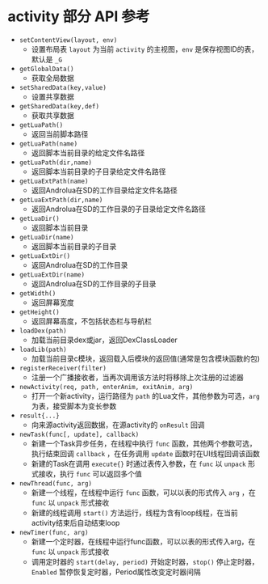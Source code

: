 # activity 部分 API 参考
* `setContentView(layout, env)`
    * 设置布局表 `layout` 为当前 `activity` 的主视图，`env` 是保存视图ID的表，默认是 `_G`
* `getGlobalData()`
    * 获取全局数据
* `setSharedData(key,value)`
    * 设置共享数据
* `getSharedData(key,def)`
    * 获取共享数据
* `getLuaPath()`
    * 返回当前脚本路径
* `getLuaPath(name)`
    * 返回脚本当前目录的给定文件名路径
* `getLuaPath(dir,name)`
    * 返回脚本当前目录的子目录给定文件名路径
* `getLuaExtPath(name)`
    * 返回Androlua在SD的工作目录给定文件名路径
* `getLuaExtPath(dir,name)`
    * 返回Androlua在SD的工作目录的子目录给定文件名路径
* `getLuaDir()`
    * 返回脚本当前目录
* `getLuaDir(name)`
    * 返回脚本当前目录的子目录
* `getLuaExtDir()`
    * 返回Androlua在SD的工作目录
* `getLuaExtDir(name)`
    * 返回Androlua在SD的工作目录的子目录
* `getWidth()`
    * 返回屏幕宽度
* `getHeight()`
    * 返回屏幕高度，不包括状态栏与导航栏
* `loadDex(path)`
    * 加载当前目录dex或jar，返回DexClassLoader
* `loadLib(path)`
    * 加载当前目录c模块，返回载入后模块的返回值(通常是包含模块函数的包)
* `registerReceiver(filter)`
    * 注册一个广播接收者，当再次调用该方法时将移除上次注册的过滤器
* `newActivity(req, path, enterAnim, exitAnim, arg)`
    * 打开一个新activity，运行路径为 `path` 的Lua文件，其他参数为可选，`arg` 为表，接受脚本为变长参数
* `result{...}`
    * 向来源activity返回数据，在源activity的 `onResult` 回调
* `newTask(func[, update], callback)`
    * 新建一个Task异步任务，在线程中执行 `func` 函数，其他两个参数可选，执行结束回调 `callback` ，在任务调用 `update` 函数时在UI线程回调该函数
    * 新建的Task在调用 `execute{}` 时通过表传入参数，在 `func` 以 `unpack` 形式接收，执行 `func` 可以返回多个值
* `newThread(func, arg)`
    * 新建一个线程，在线程中运行 `func` 函数，可以以表的形式传入 `arg` ，在 `func` 以 `unpack` 形式接收
    * 新建的线程调用 `start()` 方法运行，线程为含有loop线程，在当前activity结束后自动结束loop
* `newTimer(func, arg)`
    * 新建一个定时器，在线程中运行func函数，可以以表的形式传入arg，在 `func` 以 `unpack` 形式接收
    * 调用定时器的 `start(delay, period)` 开始定时器，`stop()` 停止定时器，`Enabled` 暂停恢复定时器，Period属性改变定时器间隔

